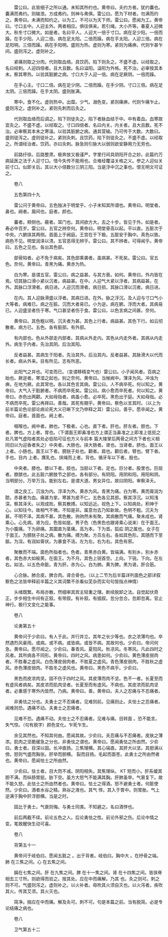 <!-- { "loadSidebar": true } -->
　　雷公曰。此皆细子之所以通。未知其所约也。黄帝曰。夫约方者。犹约囊也。囊满而弗约。则输泄。方成弗约。则神与弗俱。雷公曰。愿为下材者。勿满而约之。黄帝曰。未满而知约之。以为工。不可以为天下师。雷公曰。愿闻为工。黄帝曰。寸口主中。人迎主外。两者相应。俱往俱来。若引绳。大小齐等。春夏人迎微大。秋冬寸口微大。如是者。名曰平人。人迎大一倍于寸口。病在足少阳。一倍而躁。在手少阳。人迎二倍。病在足太阳。二倍而躁。病在手太阳。人迎三倍。病在足阳明。三倍而躁。病在手阳明。盛则为热。虚则为寒。紧则为痛痹。代则乍甚乍间。盛则泻之。虚则补之。

　　紧痛则取之分肉。代则取血络。具饮药。陷下则灸之。不盛不虚。以经取之。名曰经刺。人迎四倍者。且大且数。名曰溢阳。溢阳为外格。死不治。必审按其本末。察其寒热。以验其脏腑之病。寸口大于人迎一倍。病在足厥阴。一倍而躁。

　　在手心主。寸口二倍。病在足少阴。二倍而躁。在手少阴。寸口三倍。病在足太阴。三倍而躁。在手太阴。盛则胀满。

　　寒中。食不化。虚则热中。出糜。少气。溺色变。紧则痛痹。代则乍痛乍止。盛则泻之。虚则补之。紧则先刺而后灸之。

　　代则取血络而后调之。陷下则徒灸之。陷下者脉血结于中。中有着血。血寒故宜灸之。不盛不虚。以经取之。寸口四倍者。名曰内关。内关者。且大且数。死不治。必审察其本末之寒温。以验其脏腑之病。通其营输。乃可传于大数。大数曰。盛则徒泻之。虚则徒补之。紧则灸刺。且饮药。陷下则徒灸之。不盛不虚。以经取之。所谓经治者。饮药。亦曰灸刺。脉急则引脉大以弱则欲安静用力无劳也。

　　前路纡徐。后路整肃。极奔放又极谨严。字里行间具阴阳开合之妙。此篇约万病延医之法于人迎寸口。惜今失传不能用也。合难经覆溢关格之义。参之人迎似关前寸口。似即关后。其以大小倍数分三阴三阳。当是浮中沉之事也。恨无明文可证之。

　　卷八

　　五色第四十九

　　雷公问于黄帝曰。五色独决于明堂乎。小子未知其所谓也。黄帝曰。明堂者。鼻也。阙者。眉间也。庭者。颜也。

　　蕃者。颊侧也。蔽者。耳门也。其间欲方大。去之十步。皆见于外。如是者。寿必中百岁。雷公曰。五官之辨奈何。黄帝曰。明堂骨高以起。平以直。五脏次于中央。六腑挟其两侧。首面上于阙庭。王宫在于下极。五脏安于胸中。真色以致。病色不见。明堂润泽以清。五官恶得无辨乎。雷公曰。其不辨者。可得闻乎。黄帝曰。五色之见也。各出其色部。

　　部骨陷者。必不免于病矣。其色部乘袭者。虽病甚。不死矣。雷公曰。官五色。奈何。黄帝曰。青黑为痛。黄赤为热。

　　白为寒。是谓五官。雷公曰。病之益甚。与其方衰。如何。黄帝曰。外内皆在焉。切其脉口滑小紧以沉者。病益甚。在中。人迎气大紧以浮者。其病益甚。在外。其脉口浮滑者。病日进。人迎沉而滑者。病日损。其脉口滑以沉者。病日进。

　　在内。其人迎脉滑盛以浮者。其病日进。在外。脉之浮沉。及人迎与寸口气小大等者。病难已。病之在脏。沉而大者易已。小为逆。病在腑。浮而大者。其病易已。人迎盛坚者伤于寒。气口甚坚者伤于食。雷公曰。以色言病之间甚。奈何。

　　黄帝曰。其色粗以明。沉夭者为甚。其色上行者。病益甚。其色下行。如云彻散者。病方已。五色。各有脏部。有外部。

　　有内部也。色从外部走内部者。其病从外走内。其色从内走外者。其病从内走外。病生于内者。先治其阴。后治其阳。

　　反者益甚。其病生于阳者。先治其外。后治其内。反者益甚。其脉滑大以代而长者。病从外来。目有所见。志有所恶。

　　此阳气之并也。可变而已。（变谓移精变气也）雷公曰。小子闻风者。百病之始也。厥逆者。寒湿之起也。别之奈何。黄帝曰。当候阙中。薄泽为风。冲浊为痹。在地为厥。此其常也。各以其色言其病。雷公曰。人不病卒死。何以知之。黄帝曰。大气入于脏腑者。不病而卒死矣。雷公曰。病小愈而卒死者。何以知之。黄帝曰。赤色出两颧。大如母指者。病虽小愈。必卒死。黑色出于庭。大如母指。必不病而卒死。雷公再拜曰。善哉。其死有期乎。黄帝曰。察色以言其时。（以上为前半篇论色论部论病论死大义已晰下文乃申释之耳）雷公曰。善乎。愿卒闻之。黄帝曰。庭者。首面也。阙上者。

　　咽喉也。阙中者。肺也。下极者。心也。直下者。肝也。肝左者。胆也。下者。脾也。方上者。胃也。（下谓面王即鼻准也方上谓正当鼻准之上即准上低扼之处凡胃气虚陷者其处必低陷可征也方义与前本 篇大陵掌后两骨之间方下者也义相同旧以为迎香者失之）中央者。大肠也。挟大肠者。肾也。当肾者。脐也。面王以上者。小肠也。面王以下者。膀胱子处也。颧者。肩也。颧后者。臂也。臂下者。手也。目内 上者。膺乳也。挟绳而上者。背也。循牙车以下者。股也。

　　中央者。膝也。膝以下者。胫也。当胫以下者。足也。巨分者。股里也。巨屈者。膝膑也。此五脏六腑肢节之部也。各有部分。有阴阳。用阴和阳。用阳和阴。当明部分。万举万当。能别左右。是谓大道。男女异位。故曰阴阳。审察泽夭。

　　谓之良工。沉浊为内。浮泽为外。黄赤为风。青黑为痛。白为寒。黄而膏润为脓。赤甚者为血。痛甚为挛。寒甚为皮不仁。五色各见其部。察其浮沉。以知浅深。察其泽夭。以观成败。察其散搏。以知远近。视色上下。以知病处。积神于心。以知往今。故相气不微。不知是非。属意勿去乃知新故。色明不粗。沉夭为甚。不明不泽。其病不甚。其色散。驹驹然未有聚。其病散而气痛。聚未成也。肾乘心。心先病。肾为应。色皆如是。男子色（色黑色也跟肾乘心说来）在于面王。为小腹痛。下为卵痛。其圜直为茎痛。高为本。下为首。狐疝 阴之属也。女子在于面王。为膀胱子处之病。散为痛。搏为聚。方员左右。各如其色形。其随而下至胝。为淫。有润如膏状。为暴食不洁。左为左。右为右。其色有邪。

　　聚散而不端。面色所指者也。色者。青黑赤白黄。皆端满。有别乡。别乡赤者。其色赤大如榆荚。在面王。为不月。其色上锐首空。上向。下锐。下向。在左右。如法。以五色命脏。青为肝。赤为心。白为肺。黄为脾。黑为肾。肝合筋。

　　心合脉。肺合皮。脾合肉。肾合骨也。（以上二节为后半篇详列面色之部详叙察色之法皆申释前半篇之义其词繁不杀看似芜杂而实句句皆指点神情）

　　头绪既繁。布局亦散。然细审其宾主轻重之理。断续脱卸之法。自觉起伏奇正。步步相生中间有正叙。有带叙。有补叙。有插叙。忽分忽合。忽即忽离。官止神行。极行文变化之能事。

　　卷八

　　论勇第五十

　　黄帝问于少俞曰。有人于此。并行并立。其年之长少等也。衣之浓薄均也。卒然遇烈风豪雨。或病。或不病。或皆病。或皆不病。其故何也。少俞曰。帝问何急。黄帝曰。愿尽闻之。少俞曰。春青风。夏阳风。秋凉风。冬寒风。凡此四时之风者。其所病各不同形。黄帝曰。四时之风。病患如何。少俞曰。黄色薄皮弱肉者。不胜春之虚风。白色薄皮弱肉者。不胜夏之虚风。青色薄皮弱肉。不胜秋之虚风。赤色薄皮弱肉。不胜冬之虚风也。黄帝曰。黑色不病乎。少俞曰。

　　黑色而皮浓肉坚。固不伤于四时之风。其皮薄而肉不坚。色不一者。长夏至而有虚风者病矣。其皮浓而肌肉坚者。长夏至而有虚风。不病也。其皮浓而肌肉坚者。必重感于寒外内皆然。乃病。黄帝曰。善。黄帝曰。夫人之忍痛与不忍痛者。

　　非勇怯之分也。夫勇士之不忍痛者。见难则前。见痛则止。夫怯士之忍痛者。闻难则恐。遇痛不动。夫勇士之忍痛者。

　　见难不恐。遇痛不动。夫怯士之不忍痛者。见难与痛。目转面 。恐不能言。失气惊。（句有脱字）颜色变化。乍死乍生。

　　余见其然也。不知其何由。愿闻其故。少俞曰。夫忍痛与不忍痛者。皮肤之薄浓。肌肉之坚脆缓急之分也。非勇怯之谓也。黄帝曰。愿闻勇怯之所由然。少俞曰。勇士者。目深以固。长冲直扬。三焦理横。其心端直。其肝大以坚。其胆满以傍。怒则气盛而胸张。肝举而胆横。 裂而目扬。毛起而面苍。此勇士之所由然者也。黄帝曰。愿闻怯士之所由然。

　　少俞曰。怯士者。目大而不减。阴阳相失。其焦理纵。 KT 短而小。肝系缓其胆不满。而纵肠胃挺。胁下空。虽方大怒气不能满其胸。肝肺虽举。气衰复下。故不能久怒。此怯士之所由然者也。黄帝曰。怯士之得酒。怒不避勇士者。何脏使然。少俞曰。酒者水谷之精。熟谷之液也。其气 悍。其入于胃中。则胃胀。气上逆满于胸中肝浮胆横。当是之时。

　　固比于勇士。气衰则悔。与勇士同类。不知避之。名曰酒悖也。

　　前后两截不续。前论五色之人。后论勇怯之性。前论外邪之伤。后论中情之变。笔致醒快生动可喜。

　　卷八

　　背第五十一

　　黄帝问于岐伯曰。愿闻五脏之 。出于背者。岐伯曰。胸中大 。在杼骨之端。肺 在三焦之间。心 在五焦之间。

　　膈在七焦之间。肝 在九焦之间。脾 在十一焦之间。肾 在十四焦之间。皆挟脊相去三寸所。则欲得而验之。按其处。应在中而痛解。乃其 也。灸之则可。刺之则不可。气盛则泻之。虚则补之。以火补者。毋吹其火须自灭也。以火泻者。疾吹其火。传其艾须。其火灭也。

　　简净。揣应在中而痛。解及灸可。刺不可。句是本篇之前。当有脱简。必是专论结痛之病也。

　　卷八

　　卫气第五十二

